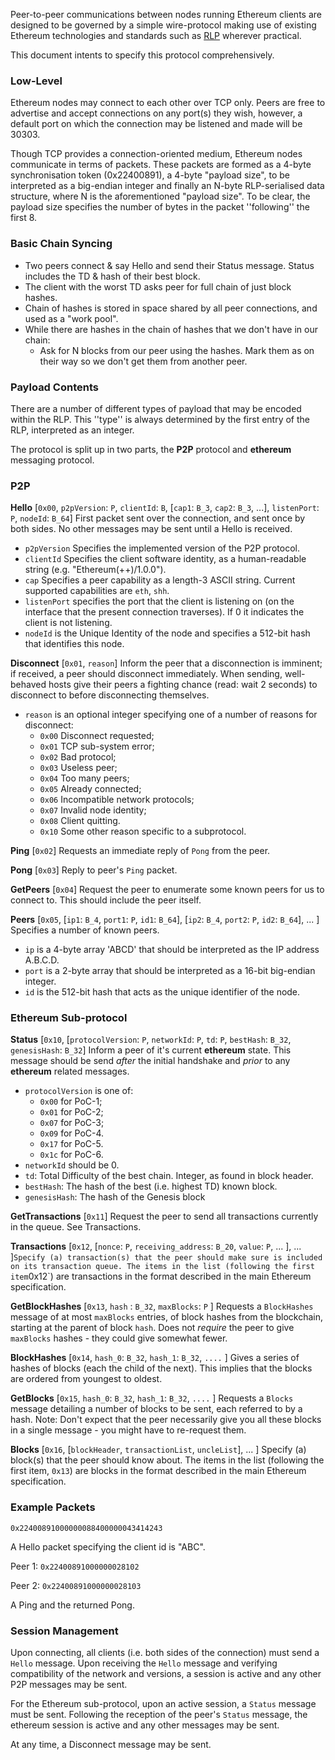 Peer-to-peer communications between nodes running Ethereum clients are designed to be governed by a simple wire-protocol making use of existing Ethereum technologies and standards such as [RLP](https://github.com/ethereum/wiki/wiki/%5BEnglish%5D-RLP) wherever practical.

This document intents to specify this protocol comprehensively.


### Low-Level

Ethereum nodes may connect to each other over TCP only. Peers are free to advertise and accept connections on any port(s) they wish, however, a default port on which the connection may be listened and made will be 30303.

Though TCP provides a connection-oriented medium, Ethereum nodes communicate in terms of packets. These packets are formed as a 4-byte synchronisation token (0x22400891), a 4-byte "payload size", to be interpreted as a big-endian integer and finally an N-byte RLP-serialised data structure, where N is the aforementioned "payload size". To be clear, the payload size specifies the number of bytes in the packet ''following'' the first 8.

### Basic Chain Syncing
- Two peers connect & say Hello and send their Status message. Status includes the TD & hash of their best block.
- The client with the worst TD asks peer for full chain of just block hashes.
- Chain of hashes is stored in space shared by all peer connections, and used as a "work pool".
- While there are hashes in the chain of hashes that we don't have in our chain:
  - Ask for N blocks from our peer using the hashes. Mark them as on their way so we don't get them from another peer.

### Payload Contents

There are a number of different types of payload that may be encoded within the RLP. This ''type'' is always determined by the first entry of the RLP, interpreted as an integer.

The protocol is split up in two parts, the **P2P** protocol and **ethereum** messaging protocol.

### P2P

**Hello**
[`0x00`, `p2pVersion`: `P`, `clientId`: `B`, [`cap1`: `B_3`, `cap2`: `B_3`, ...], `listenPort`: `P`, `nodeId`: `B_64`] First packet sent over the connection, and sent once by both sides. No other messages may be sent until a Hello is received.
* `p2pVersion` Specifies the implemented version of the P2P protocol.
* `clientId` Specifies the client software identity, as a human-readable string (e.g. "Ethereum(++)/1.0.0").
* `cap` Specifies a peer capability as a length-3 ASCII string. Current supported capabilities are `eth`, `shh`.
* `listenPort` specifies the port that the client is listening on (on the interface that the present connection traverses). If 0 it indicates the client is not listening.
* `nodeId` is the Unique Identity of the node and specifies a 512-bit hash that identifies this node.


**Disconnect**
[`0x01`, `reason`] Inform the peer that a disconnection is imminent; if received, a peer should disconnect immediately. When sending, well-behaved hosts give their peers a fighting chance (read: wait 2 seconds) to disconnect to before disconnecting themselves.
* `reason` is an optional integer specifying one of a number of reasons for disconnect:
  * `0x00` Disconnect requested;
  * `0x01` TCP sub-system error;
  * `0x02` Bad protocol;
  * `0x03` Useless peer;
  * `0x04` Too many peers;
  * `0x05` Already connected;
  * `0x06` Incompatible network protocols;
  * `0x07` Invalid node identity;
  * `0x08` Client quitting.
  * `0x10` Some other reason specific to a subprotocol.

**Ping**
[`0x02`] Requests an immediate reply of `Pong` from the peer.

**Pong**
[`0x03`] Reply to peer's `Ping` packet.

**GetPeers**
[`0x04`] Request the peer to enumerate some known peers for us to connect to. This should include the peer itself.

**Peers**
[`0x05`, [`ip1`: `B_4`, `port1`: `P`, `id1`: `B_64`], [`ip2`: `B_4`, `port2`: `P`, `id2`: `B_64`], ... ] Specifies a number of known peers.
* `ip` is a 4-byte array 'ABCD' that should be interpreted as the IP address A.B.C.D.
* `port` is a 2-byte array that should be interpreted as a 16-bit big-endian integer.
* `id` is the 512-bit hash that acts as the unique identifier of the node.

### Ethereum Sub-protocol

**Status**
[`0x10`, [`protocolVersion`: `P`, `networkId`: `P`, `td`: `P`, `bestHash`: `B_32`, `genesisHash`: `B_32`] Inform a peer of it's current **ethereum** state. This message should be send _after_ the initial handshake and _prior_ to any **ethereum** related messages.
* `protocolVersion` is one of:
    * `0x00` for PoC-1;
    * `0x01` for PoC-2;
    * `0x07` for PoC-3;
    * `0x09` for PoC-4.
    * `0x17` for PoC-5.
    * `0x1c` for PoC-6.
* `networkId` should be 0.
* `td`: Total Difficulty of the best chain. Integer, as found in block header.
* `bestHash`: The hash of the best (i.e. highest TD) known block.
* `genesisHash`: The hash of the Genesis block

**GetTransactions**
[`0x11`] Request the peer to send all transactions currently in the queue. See Transactions.

**Transactions**
[`0x12`, [`nonce`: `P`, `receiving_address`: `B_20`, `value`: `P`, ... ], ... ]` Specify (a) transaction(s) that the peer should make sure is included on its transaction queue. The items in the list (following the first item `0x12`) are transactions in the format described in the main Ethereum specification.

**GetBlockHashes**
[`0x13`, `hash` : `B_32`, `maxBlocks`: `P` ] Requests a `BlockHashes` message of at most `maxBlocks` entries, of block hashes from the blockchain, starting at the parent of block `hash`. Does not _require_ the peer to give `maxBlocks` hashes - they could give somewhat fewer.

**BlockHashes**
[`0x14`, `hash_0`: `B_32`, `hash_1`: `B_32`, `....` ] Gives a series of hashes of blocks (each the child of the next). This implies that the blocks are ordered from youngest to oldest.

**GetBlocks**
[`0x15`, `hash_0`: `B_32`, `hash_1`: `B_32`, `....` ] Requests a `Blocks` message detailing a number of blocks to be sent, each referred to by a hash. Note: Don't expect that the peer necessarily give you all these blocks in a single message - you might have to re-request them.

**Blocks**
[`0x16`, [`blockHeader`, `transactionList`, `uncleList`], ... ] Specify (a) block(s) that the peer should know about. The items in the list (following the first item, `0x13`) are blocks in the format described in the main Ethereum specification.

### Example Packets

`0x22400891000000088400000043414243`

A Hello packet specifying the client id is "ABC".

Peer 1: `0x22400891000000028102`

Peer 2: `0x22400891000000028103`

A Ping and the returned Pong.


### Session Management

Upon connecting, all clients (i.e. both sides of the connection) must send a `Hello` message. Upon receiving the `Hello` message and verifying compatibility of the network and versions, a session is active and any other P2P messages may be sent.

For the Ethereum sub-protocol, upon an active session, a `Status` message must be sent. Following the reception of the peer's `Status` message, the ethereum session is active and any other messages may be sent.

At any time, a Disconnect message may be sent.